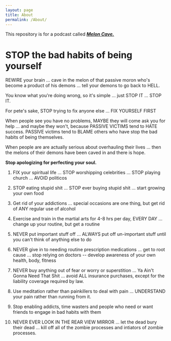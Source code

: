 ```yaml
---
layout: page
title: About
permalink: /About/
---
```


This repository is for a podcast called [***Melon Cave.***](https://five.libsyn.com/show/episodes/view/31126668)

# STOP the bad habits of being yourself

REWIRE your brain ... cave in the melon of that passive moron who's become a product of his demons ... tell your demons to go back to HELL.

You know what you're doing wrong, so it's simple ... just STOP IT ... STOP IT. 

For pete's sake, STOP trying to fix anyone else ... FIX YOURSELF FIRST

When people see you have no problems, MAYBE they will come ask you for help ... and maybe they won't, because PASSIVE VICTIMS tend to HATE success.  PASSIVE victims tend to BLAME others who have stop the bad habits of being themselves.

When people are are actually serious about overhauling their lives ... then the melons of their demons have been caved in and there is hope.

**Stop apologizing for perfecting your soul.**

1) FIX your spiritual life ... STOP worshipping celebrities ... STOP playing church ... AVOID politicos

2) STOP eating stupid shit ... STOP ever buying stupid shit ... start growing your own food

3) Get rid of your addictions ... special occasions are one thing, but get rid of ANY regular use of alcohol

4) Exercise and train in the martial arts for 4-8 hrs per day, EVERY DAY ... change up your routine, but get a routine

5) NEVER put important stuff off ... ALWAYS put off un-important stuff until you can't think of anything else to do

6) NEVER give in to needing routine prescription medications ... get to root cause ... stop relying on doctors -- develop awareness of your own health, body, fitness

7) NEVER buy anything out of fear or worry or superstition ... Ya Ain't Gonna Need That Shit ... avoid ALL insurance purchases, except for the liability coverage required by law.

8) Use meditation rather than painkillers to deal with pain ... UNDERSTAND your pain rather than running from it.

9) Stop enabling addicts, time wasters and people who need or want friends to engage in bad habits with them

10) NEVER EVER LOOK IN THE REAR VIEW MIRROR ... let the dead bury their dead ... kill off all of the zombie processes and intiators of zombie processes.

